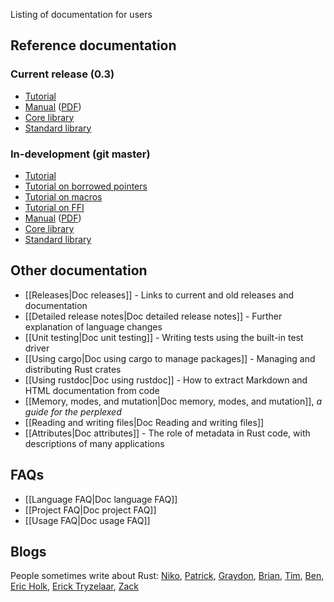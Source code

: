 Listing of documentation for users

## Reference documentation

### Current release (0.3)

* [Tutorial](http://doc.rust-lang.org/doc/0.3/tutorial.html)
* [Manual](http://doc.rust-lang.org/doc/0.3/rust.html) ([PDF](http://doc.rust-lang.org/doc/0.3/rust.pdf))
* [Core library](http://doc.rust-lang.org/doc/0.3/core/index.html)
* [Standard library](http://doc.rust-lang.org/doc/0.3/std/index.html)

### In-development (git master)

* [Tutorial](http://doc.rust-lang.org/doc/tutorial.html)
* [Tutorial on borrowed pointers](http://doc.rust-lang.org/doc/tutorial-borrowed-ptr.html)
* [Tutorial on macros](http://doc.rust-lang.org/doc/tutorial-macros.html)
* [Tutorial on FFI](http://doc.rust-lang.org/doc/tutorial-ffi.html)
* [Manual](http://doc.rust-lang.org/doc/rust.html) ([PDF](http://doc.rust-lang.org/doc/rust.pdf))
* [Core library](http://doc.rust-lang.org/doc/core/index.html)
* [Standard library](http://doc.rust-lang.org/doc/std/index.html)

## Other documentation

* [[Releases|Doc releases]] - Links to current and old releases and documentation
* [[Detailed release notes|Doc detailed release notes]] - Further explanation of language changes
* [[Unit testing|Doc unit testing]] - Writing tests using the built-in test driver
* [[Using cargo|Doc using cargo to manage packages]] - Managing and distributing Rust crates
* [[Using rustdoc|Doc using rustdoc]] - How to extract Markdown and HTML documentation from code
* [[Memory, modes, and mutation|Doc memory, modes, and mutation]], _a guide for the perplexed_
* [[Reading and writing files|Doc Reading and writing files]]
* [[Attributes|Doc attributes]] - The role of metadata in Rust code, with descriptions of many applications

## FAQs

* [[Language FAQ|Doc language FAQ]]
* [[Project FAQ|Doc project FAQ]]
* [[Usage FAQ|Doc usage FAQ]]

## Blogs

People sometimes write about Rust: [Niko], [Patrick], [Graydon], [Brian], [Tim], [Ben], [Eric Holk], [Erick Tryzelaar], [Zack]

[Ben]: http://winningraceconditions.blogspot.com/
[Brian]: http://brson.github.com/
[Eric Holk]: http://theincredibleholk.wordpress.com/
[Erick Tryzelaar]: http://erickt.github.com/
[Graydon]: https://blog.mozilla.org/graydon/
[Niko]: http://smallcultfollowing.com/babysteps/
[Patrick]: http://pcwalton.github.com/
[Tim]: http://tim.dreamwidth.org/
[Zack]: http://blog.z0w0.me/
